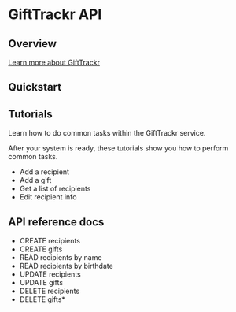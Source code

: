 # GiftTrackr API



## Overview
[Learn more about GiftTrackr](/docs/overview)

## Quickstart

## Tutorials

Learn how to do common tasks within the GiftTrackr service.

After your system is ready, these tutorials show you how to perform common tasks.

* Add a recipient
* Add a gift
* Get a list of recipients
* Edit recipient info

## API reference docs

* CREATE recipients
* CREATE gifts
* READ recipients by name
* READ recipients by birthdate
* UPDATE recipients
* UPDATE gifts
* DELETE recipients
* DELETE gifts* 
